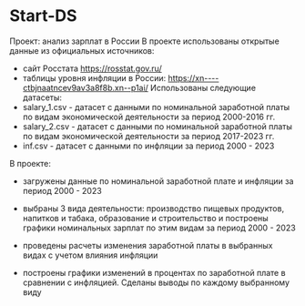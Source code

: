 # Start-DS
Проект: анализ зарплат в России
В проекте использованы открытые данные из официальных источников:
- сайт Росстата https://rosstat.gov.ru/
- таблицы уровня инфляции в России: https://xn----ctbjnaatncev9av3a8f8b.xn--p1ai/
Использованы следующие датасеты:
- salary_1.csv - датасет с данными по номинальной заработной платы по видам экономической деятельности за период 2000-2016 гг.
- salary_2.csv - датасет с данными по номинальной заработной платы по видам экономической деятельности за период 2017-2023 гг.
- inf.csv - датасет с данными по инфляции за период 2000 - 2023

В проекте:
- загружены данные по номинальной заработной плате и инфляции за период 2000 - 2023

- выбраны 3 вида деятельности: производство пищевых продуктов, напитков и табака, образование и строительство и построены графики номинальных
  зарплат по этим видам за период 2000 - 2023

- проведены расчеты изменения заработной платы в выбранных видах с учетом влияния инфляции

- построены графики изменений в процентах по заработной плате в сравнении с инфляцией. Сделаны выводы по каждому выбранному виду
